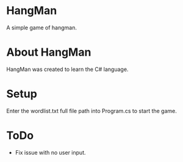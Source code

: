 ﻿# HangMan
A simple game of hangman.

# About HangMan
HangMan was created to learn the C# language.

# Setup

Enter the wordlist.txt full file path into Program.cs to start the game.

# ToDo
* Fix issue with no user input.

